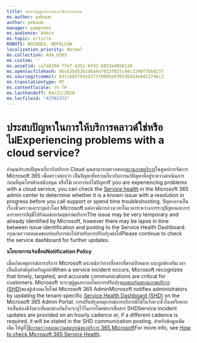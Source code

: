 ```yaml
---
title: บทบาทผู้ดูแลระบบและวิธีการกําหนด
ms.author: pebaum
author: pebaum
manager: pamgreen
ms.audience: Admin
ms.topic: article
ROBOTS: NOINDEX, NOFOLLOW
localization_priority: Normal
ms.collection: Adm_O365
ms.custom: ''
ms.assetid: ca7d439d-ffe7-4351-bfd1-b022e4056138
ms.openlocfilehash: 8bc63bd52b1d6a9a7913f025c9dc3390ffbb023f
ms.sourcegitcommit: 631cbb5f03e5371f0995e976536d24e9d13746c3
ms.translationtype: MT
ms.contentlocale: th-TH
ms.lasthandoff: 04/22/2020
ms.locfileid: "43762372"
---
```

# <a name="experiencing-problems-with-a-cloud-service"></a><span data-ttu-id="b3ab0-102">ประสบปัญหาในการให้บริการคลาวด์ใช่หรือไม่</span><span class="sxs-lookup"><span data-stu-id="b3ab0-102">Experiencing problems with a cloud service?</span></span>

<span data-ttu-id="b3ab0-103">ถ้าคุณประสบปัญหาเกี่ยวกับบริการ Cloud คุณสามารถตรวจสอบ[สถานภาพบริการ](https://admin.microsoft.com/AdminPortal/Home#/servicehealth)ในศูนย์การจัดการ Microsoft 365 เพื่อตรวจสอบว่า เป็นปัญหาที่ทราบเกี่ยวกับการแก้ปัญหาที่อยู่ระหว่างดําเนินการก่อนที่คุณโทรฝ่ายสนับสนุน หรือใช้เวลาการแก้ไขปัญหา</span><span class="sxs-lookup"><span data-stu-id="b3ab0-103">If you are experiencing problems with a cloud service, you can check the [Service health](https://admin.microsoft.com/AdminPortal/Home#/servicehealth) in the Microsoft 365 admin center to determine whether it is a known issue with a resolution in progress before you call support or spend time troubleshooting.</span></span> <span data-ttu-id="b3ab0-104">ปัญหาอาจเป็นเรื่องชั่วคราวและระบุแล้วโดย Microsoft แต่อาจมีการล่วงเวลาในเวลาระหว่างการระบุปัญหาและการลงรายการบัญชีไปยังแดชบอร์ดสุขภาพบริการ</span><span class="sxs-lookup"><span data-stu-id="b3ab0-104">The issue may be very temporary and already identified by Microsoft, however there may be lapse in time between issue identification and posting to the Service Health Dashboard.</span></span> <span data-ttu-id="b3ab0-105">กรุณาตรวจสอบแดชบอร์ดบริการต่อไปสําหรับการปรับปรุงต่อไป</span><span class="sxs-lookup"><span data-stu-id="b3ab0-105">Please continue to check the service dashboard for further updates.</span></span>

<span data-ttu-id="b3ab0-106">**นโยบายการแจ้งเตือน**</span><span class="sxs-lookup"><span data-stu-id="b3ab0-106">**Notification Policy**</span></span>

<span data-ttu-id="b3ab0-107">เมื่อเกิดเหตุการณ์การบริการ Microsoft ตระหนักว่าการสื่อสารที่ตรงเป้าหมาย และถูกต้องทันเวลาเป็นสิ่งสําคัญสําหรับลูกค้า</span><span class="sxs-lookup"><span data-stu-id="b3ab0-107">When a service incident occurs, Microsoft recognizes that timely, targeted, and accurate communications are critical for customers.</span></span> <span data-ttu-id="b3ab0-108">Microsoft จะระบุผู้ดูแลระบบโดยการปรับปรุง[แดชบอร์ดสถานภาพบริการ (SHD)](https://admin.microsoft.com/AdminPortal/Home#/servicehealth)ของผู้เช่าบนเว็บไซต์ Microsoft 365 Admin</span><span class="sxs-lookup"><span data-stu-id="b3ab0-108">Microsoft notifies administrators by updating the tenant-specific [Service Health Dashboard (SHD)](https://admin.microsoft.com/AdminPortal/Home#/servicehealth) on the Microsoft 365 Admin Portal.</span></span> <span data-ttu-id="b3ab0-109">การปรับปรุงเหตุการณ์การบริการมีให้ในจังหวะชั่วโมงหรือหากจําเป็นต้องมีจังหวะที่แตกต่างกันก็จะระบุไว้ในการโพสต์การสื่อสาร SHD</span><span class="sxs-lookup"><span data-stu-id="b3ab0-109">Service incident updates are provided on an hourly cadence or, if a different cadence is required, it will be stated in the SHD communication posting.</span></span> <span data-ttu-id="b3ab0-110">สําหรับข้อมูลเพิ่มเติม ให้ดูที่[วิธีการตรวจสอบความสมบูรณ์ของบริการ 365 Microsoft](https://docs.microsoft.com/office365/enterprise/view-service-health)</span><span class="sxs-lookup"><span data-stu-id="b3ab0-110">For more info, see [How to check Microsoft 365 Service Health](https://docs.microsoft.com/office365/enterprise/view-service-health).</span></span>

